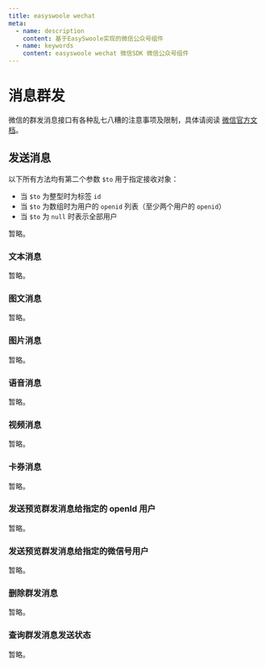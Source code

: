 ```yaml
---
title: easyswoole wechat
meta:
  - name: description
    content: 基于EasySwoole实现的微信公众号组件
  - name: keywords
    content: easyswoole wechat 微信SDK 微信公众号组件
---
```


# 消息群发

微信的群发消息接口有各种乱七八糟的注意事项及限制，具体请阅读 [微信官方文档](https://developers.weixin.qq.com/doc/offiaccount/Shopping_Guide/task-account/shopping-guide.addGuideMassendJob.html)。

## 发送消息

以下所有方法均有第二个参数 `$to` 用于指定接收对象：

- 当 `$to` 为整型时为标签 `id`
- 当 `$to` 为数组时为用户的 `openid` 列表（至少两个用户的 `openid`）
- 当 `$to` 为 `null` 时表示全部用户

暂略。

### 文本消息

暂略。

### 图文消息

暂略。

### 图片消息

暂略。

### 语音消息

暂略。

### 视频消息

暂略。

### 卡券消息

暂略。

### 发送预览群发消息给指定的 openId 用户

暂略。

### 发送预览群发消息给指定的微信号用户

暂略。

### 删除群发消息

暂略。

### 查询群发消息发送状态

暂略。
